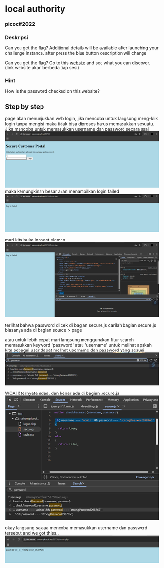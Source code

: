 # local authority
### picoctf2022

### Deskripsi
Can you get the flag?
Additional details will be available after launching your challenge instance.
after press the blue button description will change 

Can you get the flag?
Go to this [website](http://saturn.picoctf.net:53758/) and see what you can discover. (link website akan berbeda tiap sesi)

### Hint
How is the password checked on this website?


## Step by step
page akan menunjukkan web login, jika mencoba untuk langsung meng-klik login tanpa mengisi maka tidak bisa diproses harus memasukkan sesuatu.
Jika mencoba untuk memasukkan username dan password secara asal 
![input asal](https://github.com/yowsevanz/images/blob/main/local%20authority/asal.png)
maka kemungkinan besar akan menampilkan login failed
![failed login](https://github.com/yowsevanz/images/blob/main/local%20authority/failed%20login.png)


mari kita buka inspect elemen
![inspect](https://github.com/yowsevanz/images/blob/main/local%20authority/open%20inspect.png)

terlihat bahwa password di cek di bagian secure.js carilah bagian secure.js biasanya ada di bagian source > page

atau untuk lebih cepat mari langsung menggunakan fitur search memasukkan keyword 'password' atau 'username' untuk melihat apakah kita sebagai user 
dapat melihat username dan password yang sesuai
![search](https://github.com/yowsevanz/images/blob/main/local%20authority/searchpass.png)

WOAH! ternyata adaa, dan benar ada di bagian secure.js
![gotpass](https://github.com/yowsevanz/images/blob/main/local%20authority/gotpass.png)

okay langsung sajaaa mencoba memasukkan username dan password tersebut
and we got thiss..
![flag](https://github.com/yowsevanz/images/blob/main/local%20authority/flag.png)


